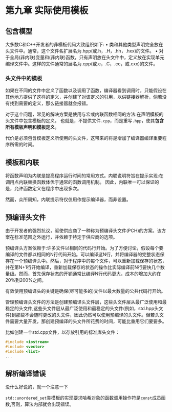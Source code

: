 # 第九章 实际使用模板

## 包含模型

大多数C和C++开发者的非模板代码大致组织如下:
• 类和其他类型声明完全放在头文件中。通常，这个文件名扩展名为.hpp(或.h，.H，.hh，.hxx)的文件。
• 对于全局(非内联)变量和(非内联)函数，只有声明放在头文件中，定义放在实现单元编译文件中。这样的文件通常的展名为.cpp(或.c，.C，.cc，或.cxx)的文件。

### 头文件中的模板

如果在不同的文件中定义了函数以及调用了函数，编译器看到调用时，只能假设在其他地方提供了这样的定义，并创建了对该定义的引用，以供链接器解析，倘若没有找到需要的定义，那么链接器就会报错。

对于这个问题，常见的解决方案是使用与宏或内联函数相同的方法:在声明模板的头文件中包含模板的定义。
也就是，不提供文件`.cpp`，而是重写`.hpp`，使其**包含所有模板声明和模板定义**。

代价是必须包含模板定义所使用的头文件，这带来的将是增加了编译器编译重要程序所需的时间。

## 模板和内联

将函数声明为内联是提高程序运行时间的常用方式。内联说明符旨在提示实现:在调用点内联替换函数体优于通常的函数调用机制。
因此，内联唯一可以保证的是，允许函数定义在程序中出现多次。

然而，众所周知，内联提示符仅仅用作提示编译器，而非设置。

## 预编译头文件

由于开发者的强烈抗议，驱使供应商了一种称为预编译头文件(PCH)的方案。该方案在标准范围之外运行，并依赖于特定于供应商的选项。

预编译头方案依赖于:许多文件以相同的代码行开始。为了方便讨论，假设每个要编译的文件都以相同的N行代码开始。可以编译这N行，并将编译器的完整状态保存在一个预编译头中。然后，对于程序中的每个文件，可以重新加载保存的状态，并在第N+1行开始编译，重新加载保存的状态的操作比实际编译前N行要快几个数量级。然而，首先保存状态的开销通常比编译N行代码更大，成本的增加大约在20%到200%之间。

有效使用预编译头的关键是确保(尽可能多的)文件以最大数量的公共代码行开始。

管理预编译头文件的方法是创建预编译头文件层，这些头文件层从最广泛使用和最稳定的头文件,这些头文件层从最广泛使用和最稳定的头文件(例如，std.hpp头文件)到那些不会随时更改的头文件，因此仍然可以使用预编译的头文件。但若头文件需要大量开发，那创建预编译的头文件所花费的时间，可能比重用它们要要多。

比如创建一个std.cpp文件，以存放引用的标准库头文件：

```cpp
#include <iostream>
#include <vector>
#include <list>
...
```

## 解析编译错误

没什么好说的，就一个注意一下

`std::unordered_set`类模板的实现要求哈希对象的函数调用操作符是`const`成员函数,否则，算法内部就会出现错误。
